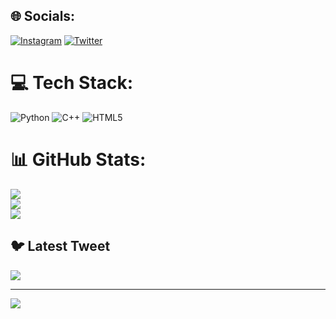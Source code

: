 
## 🌐 Socials:
[![Instagram](https://img.shields.io/badge/Instagram-%23E4405F.svg?logo=Instagram&logoColor=white)](https://instagram.com/estebanglediaz) [![Twitter](https://img.shields.io/badge/Twitter-%231DA1F2.svg?logo=Twitter&logoColor=white)](https://twitter.com/estebangledaiz) 

# 💻 Tech Stack:
![Python](https://img.shields.io/badge/python-3670A0?style=for-the-badge&logo=python&logoColor=ffdd54) ![C++](https://img.shields.io/badge/c++-%2300599C.svg?style=for-the-badge&logo=c%2B%2B&logoColor=white) ![HTML5](https://img.shields.io/badge/html5-%23E34F26.svg?style=for-the-badge&logo=html5&logoColor=white)
# 📊 GitHub Stats:
![](https://github-readme-stats.vercel.app/api?username=EstebanGlez&theme=dracula&hide_border=false&include_all_commits=false&count_private=false)<br/>
![](https://github-readme-streak-stats.herokuapp.com/?user=EstebanGlez&theme=dracula&hide_border=false)<br/>
![](https://github-readme-stats.vercel.app/api/top-langs/?username=EstebanGlez&theme=dracula&hide_border=false&include_all_commits=false&count_private=false&layout=compact)

## 🐦 Latest Tweet
[![](https://gtce.itsvg.in/api?username=estebangledaiz)](https://github.com/VishwaGauravIn/github-twitter-card-embed)


---
[![](https://visitcount.itsvg.in/api?id=EstebanGlez&icon=0&color=0)](https://visitcount.itsvg.in)

<!-- Proudly created with GPRM ( https://gprm.itsvg.in ) -->
